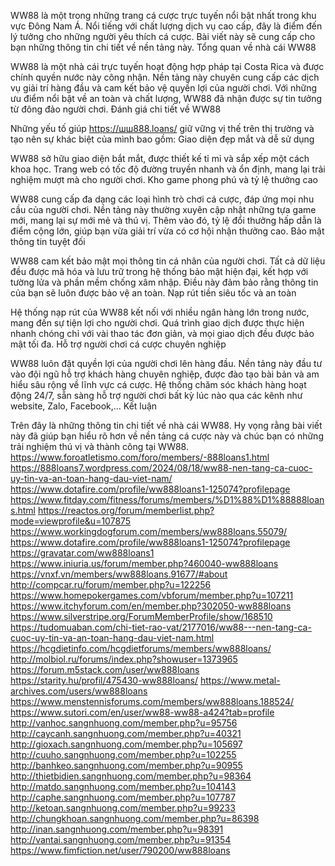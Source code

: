 WW88 là một trong những trang cá cược trực tuyến nổi bật nhất trong khu vực Đông Nam Á. Nổi tiếng với chất lượng dịch vụ cao cấp, đây là điểm đến lý tưởng cho những người yêu thích cá cược. Bài viết này sẽ cung cấp cho bạn những thông tin chi tiết về nền tảng này.
Tổng quan về nhà cái WW88

WW88 là một nhà cái trực tuyến hoạt động hợp pháp tại Costa Rica và được chính quyền nước này công nhận. Nền tảng này chuyên cung cấp các dịch vụ giải trí hàng đầu và cam kết bảo vệ quyền lợi của người chơi. Với những ưu điểm nổi bật về an toàn và chất lượng, WW88 đã nhận được sự tin tưởng từ đông đảo người chơi.
Đánh giá chi tiết về WW88

Những yếu tố giúp https://шш888.loans/ giữ vững vị thế trên thị trường và tạo nên sự khác biệt của mình bao gồm:
Giao diện đẹp mắt và dễ sử dụng

WW88 sở hữu giao diện bắt mắt, được thiết kế tỉ mỉ và sắp xếp một cách khoa học. Trang web có tốc độ đường truyền nhanh và ổn định, mang lại trải nghiệm mượt mà cho người chơi.
Kho game phong phú và tỷ lệ thưởng cao

WW88 cung cấp đa dạng các loại hình trò chơi cá cược, đáp ứng mọi nhu cầu của người chơi. Nền tảng này thường xuyên cập nhật những tựa game mới, mang lại sự mới mẻ và thú vị. Thêm vào đó, tỷ lệ đổi thưởng hấp dẫn là điểm cộng lớn, giúp bạn vừa giải trí vừa có cơ hội nhận thưởng cao.
Bảo mật thông tin tuyệt đối

WW88 cam kết bảo mật mọi thông tin cá nhân của người chơi. Tất cả dữ liệu đều được mã hóa và lưu trữ trong hệ thống bảo mật hiện đại, kết hợp với tường lửa và phần mềm chống xâm nhập. Điều này đảm bảo rằng thông tin của bạn sẽ luôn được bảo vệ an toàn.
Nạp rút tiền siêu tốc và an toàn

Hệ thống nạp rút của WW88 kết nối với nhiều ngân hàng lớn trong nước, mang đến sự tiện lợi cho người chơi. Quá trình giao dịch được thực hiện nhanh chóng chỉ với vài thao tác đơn giản, và mọi giao dịch đều được bảo mật tối đa.
Hỗ trợ người chơi cá cược chuyên nghiệp

WW88 luôn đặt quyền lợi của người chơi lên hàng đầu. Nền tảng này đầu tư vào đội ngũ hỗ trợ khách hàng chuyên nghiệp, được đào tạo bài bản và am hiểu sâu rộng về lĩnh vực cá cược. Hệ thống chăm sóc khách hàng hoạt động 24/7, sẵn sàng hỗ trợ người chơi bất kỳ lúc nào qua các kênh như website, Zalo, Facebook,...
Kết luận

Trên đây là những thông tin chi tiết về nhà cái WW88. Hy vọng rằng bài viết này đã giúp bạn hiểu rõ hơn về nền tảng cá cược này và chúc bạn có những trải nghiệm thú vị và thành công tại WW88.
https://www.foroatletismo.com/foro/members/-888loans1.html
https://888loans7.wordpress.com/2024/08/18/ww88-nen-tang-ca-cuoc-uy-tin-va-an-toan-hang-dau-viet-nam/
https://www.dotafire.com/profile/ww888loans1-125074?profilepage
https://www.fitday.com/fitness/forums/members/%D1%88%D1%88888loans.html
https://reactos.org/forum/memberlist.php?mode=viewprofile&u=107875
https://www.workingdogforum.com/members/ww888loans.55079/
https://www.dotafire.com/profile/ww888loans1-125074?profilepage
https://gravatar.com/ww888loans1
https://www.iniuria.us/forum/member.php?460040-ww888loans
https://vnxf.vn/members/ww888loans.91677/#about
http://compcar.ru/forum/member.php?u=122256
https://www.homepokergames.com/vbforum/member.php?u=107211
https://www.itchyforum.com/en/member.php?302050-ww888loans
https://www.silverstripe.org/ForumMemberProfile/show/168510
https://tudomuaban.com/chi-tiet-rao-vat/2177016/ww88---nen-tang-ca-cuoc-uy-tin-va-an-toan-hang-dau-viet-nam.html
https://hcgdietinfo.com/hcgdietforums/members/ww888loans/
http://molbiol.ru/forums/index.php?showuser=1373965
https://forum.m5stack.com/user/ww888loans
https://starity.hu/profil/475430-ww888loans/
https://www.metal-archives.com/users/ww888loans
https://www.menstennisforums.com/members/ww888loans.188524/
https://www.sutori.com/en/user/ww88-ww88-a424?tab=profile
http://vanhoc.sangnhuong.com/member.php?u=95756
http://caycanh.sangnhuong.com/member.php?u=40321
http://gioxach.sangnhuong.com/member.php?u=105697
http://cuuho.sangnhuong.com/member.php?u=102255
http://banhkeo.sangnhuong.com/member.php?u=90955
http://thietbidien.sangnhuong.com/member.php?u=98364
http://matdo.sangnhuong.com/member.php?u=104143
http://caphe.sangnhuong.com/member.php?u=107787
http://ketoan.sangnhuong.com/member.php?u=99233
http://chungkhoan.sangnhuong.com/member.php?u=86398
http://inan.sangnhuong.com/member.php?u=98391
http://vantai.sangnhuong.com/member.php?u=91354
https://www.fimfiction.net/user/790200/ww888loans